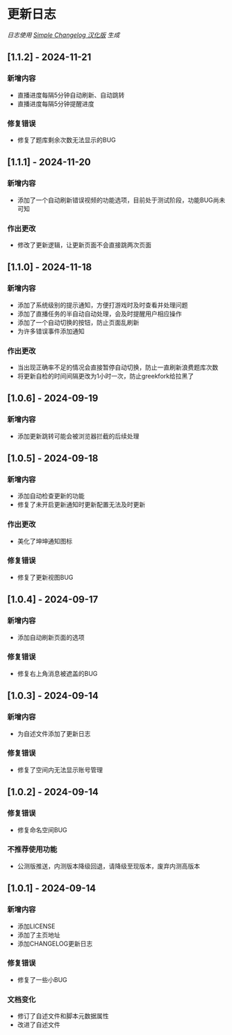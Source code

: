 # 更新日志

*日志使用 [Simple Changelog 汉化版](https://github.com/NiButCrazy/simple-changelog-Chinese) 生成*

## [1.1.2] - 2024-11-21
### 新增内容
- 直播进度每隔5分钟自动刷新、自动跳转
- 直播进度每隔5分钟提醒进度

### 修复错误
- 修复了题库剩余次数无法显示的BUG


## [1.1.1] - 2024-11-20
### 新增内容
- 添加了一个自动刷新错误视频的功能选项，目前处于测试阶段，功能BUG尚未可知

### 作出更改
- 修改了更新逻辑，让更新页面不会直接跳两次页面


## [1.1.0] - 2024-11-18
### 新增内容
- 添加了系统级别的提示通知，方便打游戏时及时查看并处理问题
- 添加了直播任务的半自动自动处理，会及时提醒用户相应操作
- 添加了一个自动切换的按钮，防止页面乱刷新
- 为许多错误事件添加通知

### 作出更改
- 当出现正确率不足的情况会直接暂停自动切换，防止一直刷新浪费题库次数
- 将更新自检的时间间隔更改为1小时一次，防止greekfork给拉黑了


## [1.0.6] - 2024-09-19
### 新增内容
- 添加更新跳转可能会被浏览器拦截的后续处理


## [1.0.5] - 2024-09-18
### 新增内容
- 添加自动检查更新的功能
- 修复了未开启更新通知时更新配置无法及时更新

### 作出更改
- 美化了坤坤通知图标

### 修复错误
- 修复了更新视图BUG


## [1.0.4] - 2024-09-17
### 新增内容
- 添加自动刷新页面的选项

### 修复错误
- 修复右上角消息被遮盖的BUG


## [1.0.3] - 2024-09-14
### 新增内容
- 为自述文件添加了更新日志

### 修复错误
- 修复了空间内无法显示账号管理


## [1.0.2] - 2024-09-14
### 修复错误
- 修复命名空间BUG

### 不推荐使用功能
- 公测版推送，内测版本降级回退，请降级至现版本，废弃内测高版本


## [1.0.1] - 2024-09-14
### 新增内容
- 添加LICENSE
- 添加了主页地址
- 添加CHANGELOG更新日志

### 修复错误
- 修复了一些小BUG

### 文档变化
- 修订了自述文件和脚本元数据属性
- 改进了自述文件